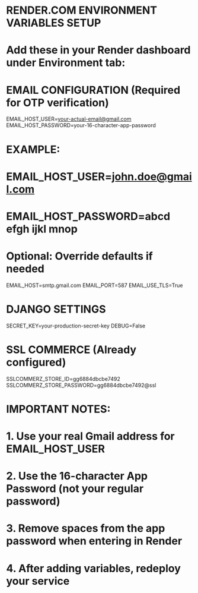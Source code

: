 # RENDER.COM ENVIRONMENT VARIABLES SETUP
# Add these in your Render dashboard under Environment tab:

# EMAIL CONFIGURATION (Required for OTP verification)
EMAIL_HOST_USER=your-actual-email@gmail.com
EMAIL_HOST_PASSWORD=your-16-character-app-password

# EXAMPLE:
# EMAIL_HOST_USER=john.doe@gmail.com  
# EMAIL_HOST_PASSWORD=abcd efgh ijkl mnop

# Optional: Override defaults if needed
EMAIL_HOST=smtp.gmail.com
EMAIL_PORT=587
EMAIL_USE_TLS=True

# DJANGO SETTINGS
SECRET_KEY=your-production-secret-key
DEBUG=False

# SSL COMMERCE (Already configured)
SSLCOMMERZ_STORE_ID=gg6884dbcbe7492
SSLCOMMERZ_STORE_PASSWORD=gg6884dbcbe7492@ssl

# IMPORTANT NOTES:
# 1. Use your real Gmail address for EMAIL_HOST_USER
# 2. Use the 16-character App Password (not your regular password)
# 3. Remove spaces from the app password when entering in Render
# 4. After adding variables, redeploy your service
